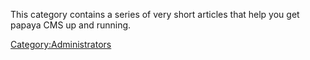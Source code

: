 
This category contains a series of very short articles that help you get papaya CMS up and running.

[Category:Administrators](export_en/Category:Administrators.md)